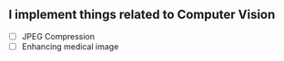 ## I implement things related to Computer Vision

- [ ] JPEG Compression
- [ ] Enhancing medical image
